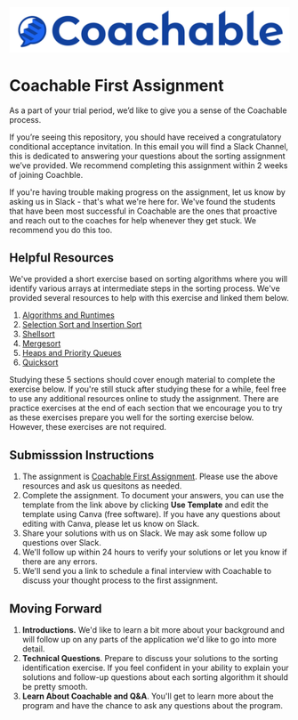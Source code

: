 ![logo.png](logo.png)

# Coachable First Assignment
As a part of your trial period, we’d like to give you a sense of the Coachable process.

If you’re seeing this repository, you should have received a congratulatory conditional acceptance invitation. In this email you will find a Slack Channel, this is dedicated to answering your questions about the sorting assignment we’ve provided. We recommend completing this assignment within 2 weeks of joining Coachble.  

If you're having trouble making progress on the assignment, let us know by asking us in Slack - that's what we're here for. We've found the students that have been most successful in Coachable are the ones that  proactive and reach out to the coaches for help whenever they get stuck. We recommend you do this too.

## Helpful Resources
We've provided a short exercise based on sorting algorithms where you will identify various arrays at intermediate steps in the sorting process. We've provided several resources to help with this exercise and linked them below.

1. [Algorithms and Runtimes](/1_algorithms_runtime)
2. [Selection Sort and Insertion Sort](/2_elementary_sorts)
3. [Shellsort](/shellsort)
4. [Mergesort](/3_mergesort/)
5. [Heaps and Priority Queues](/4_priority_queues/)
6. [Quicksort](/5_quicksort/)

Studying these 5 sections should cover enough material to complete the exercise below. If you're still stuck after studying these for a while, feel free to use any additional resources online to study the assignment. There are practice exercises at the end of each section that we encourage you to try as these exercises prepare you well for the sorting exercise below. However, these exercises are not required. 

## Submisssion Instructions 
1. The assignment is [Coachable First Assignment](https://www.canva.com/design/DAFG1GlD-1Y/zAOskBrDV9-pJpWTgpX32Q/view?utm_content=DAFG1GlD-1Y&utm_campaign=designshare&utm_medium=link&utm_source=publishsharelink&mode=preview). Please use the above resources and ask us quesitons as needed.
2. Complete the assignment. To document your answers, you can use the template from the link above by clicking __Use Template__ and edit the template using Canva (free software). If you have any questions about editing with Canva, please let us know on Slack.
3. Share your solutions with us on Slack. We may ask some follow up questions over Slack.
4. We'll follow up within 24 hours to verify your solutions or let you know if there are any errors.
5. We'll send you a link to schedule a final interview with Coachable to discuss your thought process to the first assignment.

## Moving Forward

1. __Introductions.__ We'd like to learn a bit more about your background and will follow up on any parts of the application we'd like to go into more detail.
2. __Technical Questions__. Prepare to discuss your solutions to the sorting identification exercise. If you feel confident in your ability to explain your solutions and follow-up questions about each sorting algorithm it should be pretty smooth.
3. __Learn About Coachable and Q&A__. You'll get to learn more about the program and have the chance to ask any questions about the program.

